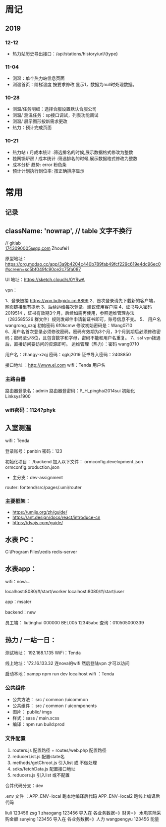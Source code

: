# 周记

## 2019 

### 12-12
- 热力站历史导出接口：/api/stations/history/url/{type}

### 11-04
- 测温：单个热力站信息页面
- 测温首页：阶梯温度 按要求修改 显示1，数据为null时处理数据。

### 10-28
- 测温/任务明细：选择合服设置默认合服公司
- 测温/ 测温任务：sp接口调试，列表功能调试
- 测温/ 展示图形按新需求更改
- 热力：预计完成页面
### 10-21
- 热力站 / 月成本统计 :筛选排名的时候,展示数据格式修改为整数
- 独网锅炉房 / 成本统计 :筛选排名的时候,展示数据格式修改为整数
- 成本分析 趋势: error 粉色条
- 预计计划执行到位率: 按正确排序显示

# 常用

## 记录
## className: 'nowrap',  // table 文字不换行
// gitlab  
1743090005@qq.com
Zhoufei1

原型地址：https://org.modao.cc/app/3a9b4204c440b789fab49fcf229c619e4dc96ec0#screen=sc5bf049fc90ce2c75fa087

UI 地址：https://sketch.cloud/s/0YRwA

vpn：

1、登录链接   https://vpn.bdhgidc.cn:8899
2、首次登录请先下载新的客户端，网页链接里有提示
3、后续运维每次登录，建议使用客户端
4、证书导入密码 2019514 ，证书有效期3个月，后续如需再使用，参照运维管理办法（283585526 群文件）规则发邮件申请新证书即可，账号信息不变。
5、 用户名 wangrong_xzqj  初始密码 6f0kcmw  修改初始密码是：Wang0710	
6、用户名首次登录必须修改密码，密码有效期为3个月，3个月到期后必须修改密码；密码至少8位，且包含数字和字母，密码不能和用户名重复。
7、ssl vpn拨通后，直接访问要访问的资源即可。
运维管理（热力）：密码 wang0710

用户名：zhangy-xzqj		密码：qgkj2019	证书导入密码：2408850

接口地址 ：http://www.el.com	wifi：Tenda	用户名

### 主路由器 
路由器登录名：admin
路由器登密码：P_H_pinghai2014sui	初始化 Linksys1900

### wifi密码：1124?phyk

## 入室测温

wifi：Tenda

登录账号：panbin  密码：123

初始化项目：
/backend 加入以下文件：
ormconfig.development.json
ormconfig.production.json

- 主分支：dev-assignment

router: fontend/src/pages/.umi/router

### 主要框架：
- https://umijs.org/zh/guide/
- https://ant.design/docs/react/introduce-cn
- https://dvajs.com/guide/

## 水表 PC：

C:\Program Files\redis	redis-server 

## 水表app：

wifi：nova...

localhost:8080/#/start/worker
localhost:8080/#/start/user

app：msater

backend：new 

员工端：
	liutinghui	000000
	BEL005	12345abc
查询：010505000339


## 热力 / 一站一日：

测试地址： 192.168.1.135  WiFi：Tenda

线上地址：172.16.133.32  连nova的wifi  然后登陆vpn 才可以访问

启动本地：xampp 	npm run dev	localhost		wifi ：Tenda

### 公共组件

- 公共方法： src / common /uicommon 
- 公共组件： src / common / uicomponents
- 图片： public/ imgs 
- 样式：sass / main.scss
- 编译：npm run build:prod

### 文件配置
1. routers.js  配置路径 + routes/web.php 配置路径
2. reducerList.js 配置state名
3. methods/getChroot.js 引入list  或 不做处理
4. sdks/fetchData.js  配置接口地址
5. reducers.js 引入list 或不配置

合并代码分支：dev

.env 文件 ：APP_ENV=local   跑本地编译后代码
	    APP_ENV=local2   跑线上编译后代码

liuli	123456
zsg 	1
zhaogang 123456	导入在 各业务数据=》财务=》 水电实际采购金额 
sunying     123456     导入在 各业务数据=》人力
wangpengyu     123456      能量




